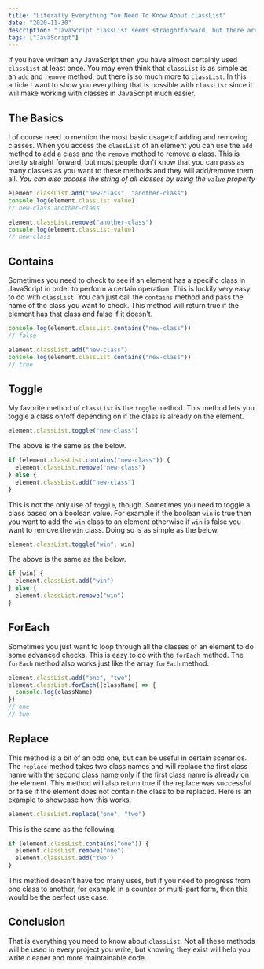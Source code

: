 ```yaml
---
title: "Literally Everything You Need To Know About classList"
date: "2020-11-30"
description: "JavaScript classList seems straightforward, but there are actually multiple unique methods you probably don't know."
tags: ["JavaScript"]
---
```


If you have written any JavaScript then you have almost certainly used `classList` at least once. You may even think that `classList` is as simple as an `add` and `remove` method, but there is so much more to `classList`. In this article I want to show you everything that is possible with `classList` since it will make working with classes in JavaScript much easier.

## The Basics

I of course need to mention the most basic usage of adding and removing classes. When you access the `classList` of an element you can use the `add` method to add a class and the `remove` method to remove a class. This is pretty straight forward, but most people don't know that you can pass as many classes as you want to these methods and they will add/remove them all. _You can also access the string of all classes by using the `value` property_

```js
element.classList.add("new-class", "another-class")
console.log(element.classList.value)
// new-class another-class

element.classList.remove("another-class")
console.log(element.classList.value)
// new-class
```

## Contains

Sometimes you need to check to see if an element has a specific class in JavaScript in order to perform a certain operation. This is luckily very easy to do with `classList`. You can just call the `contains` method and pass the name of the class you want to check. This method will return true if the element has that class and false if it doesn't.

```js
console.log(element.classList.contains("new-class"))
// false

element.classList.add("new-class")
console.log(element.classList.contains("new-class"))
// true
```

## Toggle

My favorite method of `classList` is the `toggle` method. This method lets you toggle a class on/off depending on if the class is already on the element.

```js
element.classList.toggle("new-class")
```

The above is the same as the below.

```js
if (element.classList.contains("new-class")) {
  element.classList.remove("new-class")
} else {
  element.classList.add("new-class")
}
```

This is not the only use of `toggle`, though. Sometimes you need to toggle a class based on a boolean value. For example if the boolean `win` is true then you want to add the `win` class to an element otherwise if `win` is false you want to remove the `win` class. Doing so is as simple as the below.

```js
element.classList.toggle("win", win)
```

The above is the same as the below.

```js
if (win) {
  element.classList.add("win")
} else {
  element.classList.remove("win")
}
```

## ForEach

Sometimes you just want to loop through all the classes of an element to do some advanced checks. This is easy to do with the `forEach` method. The `forEach` method also works just like the array `forEach` method.

```js
element.classList.add("one", "two")
element.classList.forEach((className) => {
  console.log(className)
})
// one
// two
```

## Replace

This method is a bit of an odd one, but can be useful in certain scenarios. The `replace` method takes two class names and will replace the first class name with the second class name only if the first class name is already on the element. This method will also return true if the replace was successful or false if the element does not contain the class to be replaced. Here is an example to showcase how this works.

```js
element.classList.replace("one", "two")
```

This is the same as the following.

```js
if (element.classList.contains("one")) {
  element.classList.remove("one")
  element.classList.add("two")
}
```

This method doesn't have too many uses, but if you need to progress from one class to another, for example in a counter or multi-part form, then this would be the perfect use case.

## Conclusion

That is everything you need to know about `classList`. Not all these methods will be used in every project you write, but knowing they exist will help you write cleaner and more maintainable code.
